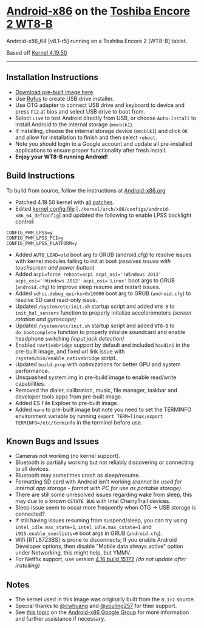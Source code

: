 # [Android-x86](https://www.android-x86.org) on the [Toshiba Encore 2 WT8-B](https://www.toshiba.ca/productdetailpage.aspx?id=2147499291)

Android-x86_64 [v8.1-r5] running on a Toshiba Encore 2 [WT8-B] tablet.

Based off [Kernel 4.19.50](https://osdn.net/projects/android-x86/scm/git/kernel/tree/kernel-4.19/)

----------------------------------------------------------------------------------

## Installation Instructions

* [Download pre-built image here](https://mega.nz/file/2HpAXZyJ#ckgEAs4O2mJXZ9VQRornvem-yUvz_dIdvGW9RYBrDpc).
* Use [Rufus](https://rufus.ie/) to create USB drive installer.
* Use OTG adapter to connect USB drive and keyboard to device and press `F12` at bios and select USB drive to boot from.
* Select `Live` to test Android directly from USB, or choose `Auto-Install` to install Android to the internal storage (`mmcblk1`).
* If installing, choose the internal storage device (`mmcblk1`) and click `OK` and allow for installation to finish and then select `reboot`.
* Note you should login to a Google account and update all pre-installed applications to ensure proper functionality after fresh install.
* **Enjoy your WT8-B running Android!**


## Build Instructions

To build from source, follow the instructions at [Android-x86.org](https://www.android-x86.org/source.html)

* Patched 4.19.50 kernel with [all patches](./00%20%20Kernel%204.19).
* Edited [kernel config file](./00%20%20Kernel%204.19/android-x86_64_defconfig) [`./kernel/arch/x86/configs/android-x86_64_defconfig`] and updated the following to enable LPSS backlight control:
```
CONFIG_PWM_LPSS=y
CONFIG_PWM_LPSS_PCI=y
CONFIG_PWM_LPSS_PLATFORM=y
```
* Added `AUTO_LOAD=old` boot arg to GRUB (android.cfg) to resolve issues with kernel modules failing to init at boot _(resolves issues with touchscreen and power button)_
* Added `acpi=force reboot=acpi acpi_osi='!Windows 2013' acpi_osi='!Windows 2012' acpi_osi='Linux'` boot args to GRUB (`android.cfg`) to improve sleep resume and restart issues.
* Added `sdhci.debug_quirks=0x10000` boot arg to GRUB (`android.cfg`) to resolve SD card read-only issue.
* Updated `/system/etc/init.sh` startup script and added `WT8-B` to `init_hal_sensors` function to properly initalize accelerometers _(screen rotation and gyroscope)_
* Updated `/system/etc/init.sh` startup script and added `WT8-B` to `do_bootcomplete` function to properly intialize soundcard and enable headphone switching _(input jack detection)_
* Enabled `navtivebridge` support by default and included `houdini` in the pre-built image, and fixed url link issue with `/system/bin/enable_nativebridge` script.
* Updated `build.prop` with optimizations for better GPU and system performance.
* Unsquashed system.img in pre-build image to enable read/write capabilities.
* Removed the dialer, calibration, music, file manager, taskbar and developer tools apps from pre-built image.
* Added ES File Exploer to pre-built image.
* Added `nano` to pre-built image but note you need to set the TERMINFO environment variable by running `export TERM=linux;export TERMINFO=/etc/terminfo` in the terminel before use.


## Known Bugs and Issues

* Cameras not working (no kernel support).
* Bluetooth is partially working but not reliably discovering or connecting to all devices.
* Bluetooth may sometimes crash as sleep/resume.
* Formatting SD card with Android isn't working _(cannot be used for internal app storage - format with PC for use as portable storage)_.
* There are still some unresolved issues regarding wake from sleep, this may due to a known `CSTATE BUG` with Intel CherryTrail devices.
* Sleep issue seem to occur more frequently when OTG -> USB storage is connected?
* If still having issues resuming from suspend/sleep, you can try using `intel_idle.max_state=1`, `intel_idle.max_cstate=1` and `i915.enable_execlists=0` boot args in GRUB (`android.cfg`).
* Wifi [RTL8723BS] is prone to disconnects; If you enable Android Developer options, then disable "Mobile data always active" option under Networking, this might help, but YMMV.
* For Netflix support, use version [4.16 build 15172](https://netflixhelp.s3.amazonaws.com/netflix-4.16-15172-release.apk) _(do not update after installing)_


## Notes

* The kernel used in this image was originally built from the `8.1r2` source.
* Special thanks to [@cwhuang](https://github.com/cwhuang) and [@youling257](https://github.com/youling257) for thier support.
* See [this topic](https://groups.google.com/forum/#!topic/android-x86/qyCvK176UXA) on the [Android-x86 Google Group](https://groups.google.com/forum/#!forum/android-x86) for more information and further assistance if necessary.
